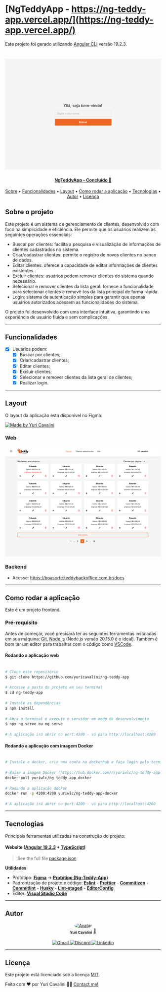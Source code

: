 # [NgTeddyApp - https://ng-teddy-app.vercel.app/](https://ng-teddy-app.vercel.app/)

Este projeto foi gerado utilizando [Angular CLI](https://github.com/angular/angular-cli) versão 19.2.3.

<h1 align="center">
  <img alt="Ng-Teddy-App-Login" title="Ng-Teddy-App-Login" src="./assets/login.png" />
</h1>

<h4 align="center">
  
  <a href="https://github.com/yuricavalini/ng-teddy-app">
    NgTeddyApp - Concluído 🚀
  </a>
</h4>

<p align="center">
 <a href="#sobre-o-projeto">Sobre</a> •
 <a href="#funcionalidades">Funcionalidades</a> •
 <a href="#layout">Layout</a> •
 <a href="#como-rodar-a-aplicacao">Como rodar a aplicação</a> •
 <a href="#tecnologias">Tecnologias</a> •
 <a href="#autor">Autor</a> •
 <a href="#licença">Licença</a>
</p>

## Sobre o projeto

Este projeto é um sistema de gerenciamento de clientes, desenvolvido com foco na simplicidade e eficiência. Ele permite que os usuários realizem as seguintes operações essenciais:

- Buscar por clientes: facilita a pesquisa e visualização de informações de clientes cadastrados no sistema.
- Criar/cadastrar clientes: permite o registro de novos clientes no banco de dados.
- Editar clientes: oferece a capacidade de editar informações de clientes existentes.
- Excluir clientes: usuários podem remover clientes do sistema quando necessário.
- Selecionar e remover clientes da lista geral: fornece a funcionalidade para selecionar clientes e removê-los da lista principal de forma rápida.
- Login: sistema de autenticação simples para garantir que apenas usuários autorizados acessem as funcionalidades do sistema.

O projeto foi desenvolvido com uma interface intuitiva, garantindo uma experiência de usuário fluída e sem complicações.

---

## Funcionalidades

- [x] Usuários podem:
  - [x] Buscar por clientes;
  - [x] Criar/cadastrar clientes;
  - [x] Editar clientes;
  - [x] Excluir clientes;
  - [x] Selecionar e remover clientes da lista geral de clientes;
  - [x] Realizar login.

---

## Layout

O layout da aplicação está disponível no Figma:

<a href="https://www.figma.com/design/HIy3zEOdvNhK4ysAdNSKXR/Teste-Front-End-Desktop---Teddy?node-id=2-466&p=f&t=RsLJCqDgYEZJUqPw-0">
  <img alt="Made by Yuri Cavalini" src="https://img.shields.io/badge/Access%20layout-Figma-brightgreen" />
</a>

### Web

<div style="display: flex; flex-direction: column; align-items: center; justify-content: center; gap: 10px">
  <img alt="Ng-Teddy-App" title="Ng-Teddy-App" src="./assets/clientes-lista.png" />
</div>

### Backend

- Acesse: <https://boasorte.teddybackoffice.com.br/docs>

---

## Como rodar a aplicação

Este é um projeto frontend.

### Pré-requisito

Antes de começar, você precisará ter as seguintes ferramentas instaladas em sua máquina:
[Git](https://git-scm.com), [Node.js](https://nodejs.org/en/) (Node.js versão 20.15.0 é o ideal).
Também é bom ter um editor para trabalhar com o código como [VSCode](https://code.visualstudio.com/).

#### Rodando a aplicação web

```bash

# Clone este repositório
$ git clone https://github.com/yuricavalini/ng-teddy-app

# Accesse a pasta do projeto em seu terminal
$ cd ng-teddy-app

# Instale as dependências
$ npm install

# Abra o terminal e execute o servidor em modo de desenvolvimento
$ npx ng serve ou ng serve

# A aplicação irá abrir na port:4200 - vá para http://localhost:4200

```

#### Rodando a aplicação com imagem Docker

```bash

# Instale o docker, crie uma conta no dockerhub e faça login pelo terminal

# Baixe a imagem Docker (https://hub.docker.com/r/yuriwlc/ng-teddy-app-docker)
docker pull yuriwlc/ng-teddy-app-docker

# Rodando a aplicação docker
docker run -p 4200:4200 yuriwlc/ng-teddy-app-docker

# A aplicação irá abrir na port:4200 - vá para http://localhost:4200

```

---

## Tecnologias

Principais ferramentas utilizadas na construção do projeto:

#### **Website** ([Angular 19.2.3](https://angular.dev/) + [TypeScript](https://www.typescriptlang.org/))

> See the full file [package.json](https://github.com/yuricavalini/ng-teddy-app/blob/master/package.json)

**Utilidades**

- Protótipo: **[Figma](https://www.figma.com/)** → **[Protótipo (Ng-Teddy-App)](https://www.figma.com/design/HIy3zEOdvNhK4ysAdNSKXR/Teste-Front-End-Desktop---Teddy?node-id=2-466&p=f&t=RsLJCqDgYEZJUqPw-0")**
- Padronização de projeto e código: **[Eslint](https://eslint.org/)** - **[Prettier](https://prettier.io/)** - **[Commitizen](https://www.npmjs.com/package/commitizen)** - **[Commitlint](https://commitlint.js.org/)** - **[Husky](https://typicode.github.io/husky/#/)** - **[Lint-staged](https://github.com/okonet/lint-staged)** - **[EditorConfig](https://editorconfig.org/)**
- Editor: **[Visual Studio Code](https://code.visualstudio.com/)**

---

## Autor

<div align="center">
  <a href="https://github.com/yuricavalini">
  <img style="border-radius: 50%;" src="https://github.com/yuricavalini.png" width="100px;" alt="Avatar"/>
  <br />
  <sub><b>Yuri Cavalini</b></sub></a> <a href="https://github.com/yuricavalini" title="Yuri Cavalini">🚀</a>
  <br />
  </a>
</div>
<br />
<div align="center">
  <a title="yuricavalini@gmail.com" href="mailto:yuricavalini@gmail.com?subject=Contact" target="_blank">
    <img src="https://img.shields.io/badge/-Gmail-%23333?style=for-the-badge&logo=gmail" alt="Gmail" />
  </a>
  <a href="https://discordapp.com/users/9585" target="_blank">
    <img src="https://img.shields.io/badge/Discord-7289DA?style=for-the-badge&logo=discord&logoColor=white" alt="Discord" />
  </a>
  <a href="https://linkedin.com/in/yuricavalini" target="_blank">
    <img src="https://img.shields.io/badge/-LinkedIn-%230077B5?style=for-the-badge&logo=linkedin" alt="Linkedin" />
  </a>
</div>

---

## Licença

Este projeto está licenciado sob a licença [MIT](./LICENSE).

Feito com ❤️ por Yuri Cavalini 👋🏻 [Contact me!](https://www.linkedin.com/in/yuricavalini/)

